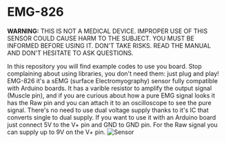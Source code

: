 # EMG-826
**WARNING:**
THIS IS NOT A MEDICAL DEVICE.
IMPROPER USE OF THIS SENSOR COULD CAUSE HARM TO THE SUBJECT.
YOU MUST BE INFORMED BEFORE USING IT. DON'T TAKE RISKS.
READ THE MANUAL AND DON'T HESITATE TO ASK QUESTIONS.

In this repository you will find example codes to use you board.
Stop complaining about using libraries, you don't need them: just plug and play!
EMG-826 it's a sEMG (surface Electromyography) sensor fully compatible with Arduino boards. It has a varible resistor to amplify the output signal (Muscle pin), and if you are curious about how a pure EMG signal looks it has the Raw pin and you can attach it to an oscilloscope to see the pure signal.
There's no need to use dual voltage supply thanks to it's IC that converts single to dual supply. 
If you want to use it with an Arduino board just connect 5V to the V+ pin and GND to GND pin. For the Raw signal you can supply up to 9V on the V+ pin.
![Sensor](images/EMG-826.png=250x)


